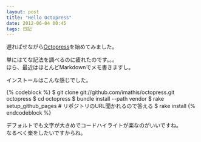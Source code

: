 ```yaml
---
layout: post
title: "Hello Octopress"
date: 2012-06-04 00:45
tags: 日記
---
```

遅ればせながら[Octopress](http://octopress.org/)を始めてみました。

単にはてな記法を調べるのに疲れたのです。。。  
ほら、最近はほとんどMarkdownでメモ書きますし。

インストールはこんな感じでした。

{% codeblock %}
$ git clone git://github.com/imathis/octopress.git octopress
$ cd octopress
$ bundle install --path vendor
$ rake setup_github_pages # リポジトリのURL聞かれるので答える
$ rake install
{% endcodeblock %}

デフォルトでも文字が大きめでコードハイライトが楽なのがいいですね。  
なるべく楽をしたいですからね。
